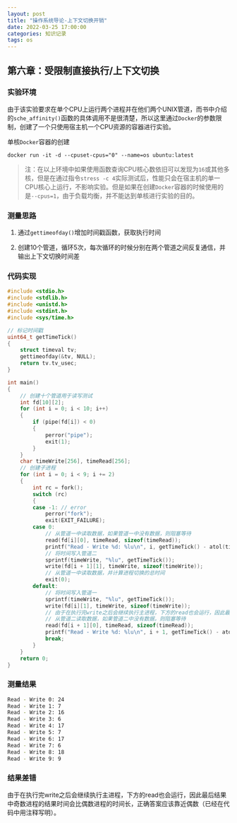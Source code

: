 ```yaml
---
layout: post
title: "操作系统导论-上下文切换开销"
date: 2022-03-25 17:00:00
categories: 知识记录
tags: os
---
```


## 第六章：受限制直接执行/上下文切换

### 实验环境

由于该实验要求在单个CPU上运行两个进程并在他们两个UNIX管道，而书中介绍的`sche_affinity()`函数的具体调用不是很清楚，所以这里通过`Docker`的参数限制，创建了一个只使用宿主机一个CPU资源的容器进行实验。

单核`Docker`容器的创建

```docker
docker run -it -d --cpuset-cpus="0" --name=os ubuntu:latest
```

> 注：在以上环境中如果使用函数查询CPU核心数依旧可以发现为`16`或其他多核，但是在通过指令`stress -c 4`实际测试后，性能只会在宿主机的单一CPU核心上运行，不影响实验。但是如果在创建`Docker`容器的时候使用的是`--cpus=1`，由于负载均衡，并不能达到单核进行实验的目的。

### 测量思路

1. 通过`gettimeofday()`增加时间戳函数，获取执行时间

2. 创建10个管道，循环5次，每次循环的时候分别在两个管道之间反复通信，并输出上下文切换时间差

### 代码实现

```c
#include <stdio.h>
#include <stdlib.h>
#include <unistd.h>
#include <stdint.h>
#include <sys/time.h>

// 标记时间戳
uint64_t getTimeTick()
{
    struct timeval tv;
    gettimeofday(&tv, NULL);
    return tv.tv_usec;
}

int main()
{
    // 创建十个管道用于读写测试
    int fd[10][2];
    for (int i = 0; i < 10; i++)
    {
        if (pipe(fd[i]) < 0)
        {
            perror("pipe");
            exit(1);
        }
    }
    char timeWrite[256], timeRead[256];
    // 创建子进程
    for (int i = 0; i < 9; i += 2)
    {
        int rc = fork();
        switch (rc)
        {
        case -1: // error
            perror("fork");
            exit(EXIT_FAILURE);
        case 0:
            // 从管道一中读取数据，如果管道一中没有数据，则阻塞等待
            read(fd[i][0], timeRead, sizeof(timeRead));
            printf("Read - Write %d: %lu\n", i, getTimeTick() - atol(timeRead));
            // 将时间写入管道二
            sprintf(timeWrite, "%lu", getTimeTick());
            write(fd[i + 1][1], timeWrite, sizeof(timeWrite));
            // 从管道一中读取数据，并计算进程切换的总时间
            exit(0);
        default:
            // 将时间写入管道一
            sprintf(timeWrite, "%lu", getTimeTick());
            write(fd[i][1], timeWrite, sizeof(timeWrite));
            // 由于在执行完write之后会继续执行主进程，下方的read也会运行，因此最后结果中奇数进程的结果时间会比偶数进程的时间长，正确答案应该靠近偶数
            // 从管道二读取数据，如果管道二中没有数据，则阻塞等待
            read(fd[i + 1][0], timeRead, sizeof(timeRead));
            printf("Read - Write %d: %lu\n", i + 1, getTimeTick() - atol(timeRead));
            break;
        }
    }
    return 0;
}
```

### 测量结果

```bash
Read - Write 0: 24
Read - Write 1: 7
Read - Write 2: 16
Read - Write 3: 6
Read - Write 4: 17
Read - Write 5: 7
Read - Write 6: 17
Read - Write 7: 6
Read - Write 8: 18
Read - Write 9: 9
```

### 结果差错

由于在执行完write之后会继续执行主进程，下方的read也会运行，因此最后结果中奇数进程的结果时间会比偶数进程的时间长，正确答案应该靠近偶数（已经在代码中用注释写明）。
